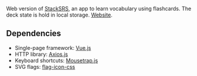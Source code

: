 Web version of [StackSRS](https://github.com/MelvilQ/stacksrs), an app to learn vocabulary using flashcards. The deck state is hold in local storage. [Website](https://stacksrs.droppages.com).

## Dependencies

* Single-page framework: [Vue.js](https://vuejs.org/)
* HTTP library: [Axios.js](https://github.com/axios/axios)
* Keyboard shortcuts: [Mousetrap.js](https://craig.is/killing/mice)
* SVG flags: [flag-icon-css](https://github.com/lipis/flag-icon-css)